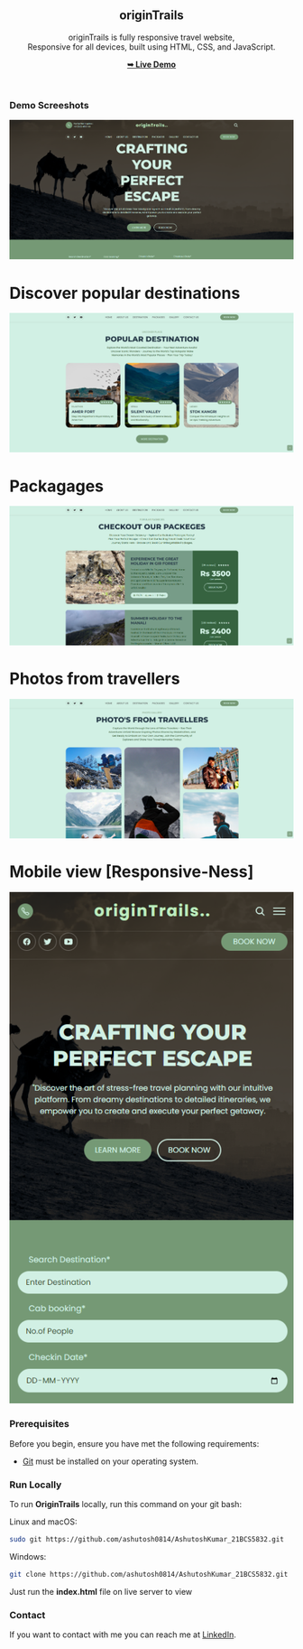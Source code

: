 <div align="center">

  <br />
  

  <h2 align="center">originTrails</h2>

  originTrails is fully responsive travel website, <br />Responsive for all devices, built using HTML, CSS, and JavaScript.

  <a href="https://ashutosh-kumar-21-bcs-5832.vercel.app/#"><strong>➥ Live Demo</strong></a>

</div>

<br />

### Demo Screeshots

![originTrails Desktop Demo](./readme-images/img1.png "Desktop Demo")

# Discover popular destinations
![originTrails Desktop Demo](./readme-images/img2.png "Desktop Demo")

# Packagages
![originTrails Desktop Demo](./readme-images/img3.png "Desktop Demo")

# Photos from travellers
![originTrails Desktop Demo](./readme-images/img4.png "Desktop Demo")

# Mobile view [Responsive-Ness]
![originTrails Desktop Demo](./readme-images/img6.png "Desktop Demo")

### Prerequisites

Before you begin, ensure you have met the following requirements:

* [Git](https://git-scm.com/downloads "Download Git") must be installed on your operating system.

### Run Locally

To run **OriginTrails** locally, run this command on your git bash:

Linux and macOS:

```bash
sudo git https://github.com/ashutosh0814/AshutoshKumar_21BCS5832.git
```

Windows:

```bash
git clone https://github.com/ashutosh0814/AshutoshKumar_21BCS5832.git
```

Just run the **index.html** file on live server to view 

### Contact

If you want to contact with me you can reach me at [LinkedIn](https://www.linkedin.com/in/ashutosh-srivastava-573227206).


